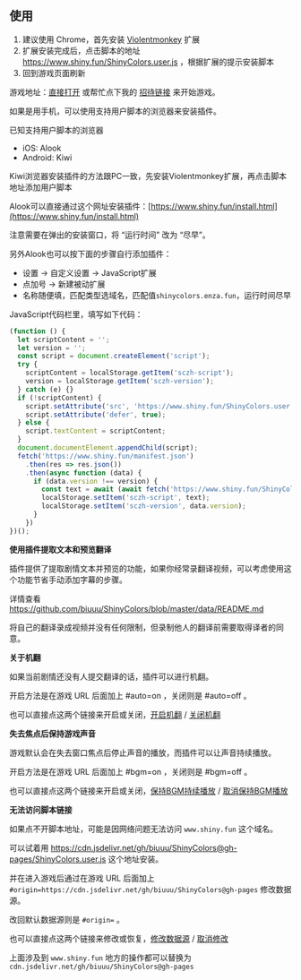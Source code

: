 ## 使用
1. 建议使用 Chrome，首先安装 [Violentmonkey](https://violentmonkey.github.io/get-it) 扩展
2. 扩展安装完成后，点击脚本的地址 https://www.shiny.fun/ShinyColors.user.js ，根据扩展的提示安装脚本
3. 回到游戏页面刷新

游戏地址：[直接打开](https://shinycolors.enza.fun/home) 或帮忙点下我的 [招待链接](https://go.enza.fun/YLZXbw) 来开始游戏。

如果是用手机，可以使用支持用户脚本的浏览器来安装插件。

已知支持用户脚本的浏览器
- iOS: Alook
- Android: Kiwi

Kiwi浏览器安装插件的方法跟PC一致，先安装Violentmonkey扩展，再点击脚本地址添加用户脚本

Alook可以直接通过这个网址安装插件：[https://www.shiny.fun/install.html](https://www.shiny.fun/install.html)

注意需要在弹出的安装窗口，将 “运行时间” 改为 “尽早”。

另外Alook也可以按下面的步骤自行添加插件：
- 设置 -> 自定义设置 -> JavaScript扩展
- 点加号 -> 新建被动扩展
- 名称随便填，匹配类型选域名，匹配值`shinycolors.enza.fun`，运行时间尽早

JavaScript代码栏里，填写如下代码：
```javascript
(function () {
  let scriptContent = '';
  let version = '';
  const script = document.createElement('script');
  try {
    scriptContent = localStorage.getItem('sczh-script');
    version = localStorage.getItem('sczh-version');
  } catch (e) {}
  if (!scriptContent) {
    script.setAttribute('src', 'https://www.shiny.fun/ShinyColors.user.js');
    script.setAttribute('defer', true);
  } else {
    script.textContent = scriptContent;
  }
  document.documentElement.appendChild(script);
  fetch('https://www.shiny.fun/manifest.json')
    .then(res => res.json())
    .then(async function (data) {
      if (data.version !== version) {
        const text = await (await fetch('https://www.shiny.fun/ShinyColors.user.js')).text();
        localStorage.setItem('sczh-script', text);
        localStorage.setItem('sczh-version', data.version);
      }
    })
})();
```

**使用插件提取文本和预览翻译**

插件提供了提取剧情文本并预览的功能，如果你经常录翻译视频，可以考虑使用这个功能节省手动添加字幕的步骤。

详情查看 https://github.com/biuuu/ShinyColors/blob/master/data/README.md

将自己的翻译录成视频并没有任何限制，但录制他人的翻译前需要取得译者的同意。


**关于机翻**

如果当前剧情还没有人提交翻译的话，插件可以进行机翻。

开启方法是在游戏 URL 后面加上 #auto=on ，关闭则是 #auto=off 。

也可以直接点这两个链接来开启或关闭，[开启机翻](https://shinycolors.enza.fun/home#auto=on)  /  [关闭机翻](https://shinycolors.enza.fun/home#auto=off)

**失去焦点后保持游戏声音**

游戏默认会在失去窗口焦点后停止声音的播放，而插件可以让声音持续播放。

开启方法是在游戏 URL 后面加上 #bgm=on ，关闭则是 #bgm=off 。

也可以直接点这两个链接来开启或关闭，[保持BGM持续播放](https://shinycolors.enza.fun/home#bgm=on)  /  [取消保持BGM播放](https://shinycolors.enza.fun/home#bgm=off)

**无法访问脚本链接**

如果点不开脚本地址，可能是因网络问题无法访问 `www.shiny.fun` 这个域名。

可以试着用 https://cdn.jsdelivr.net/gh/biuuu/ShinyColors@gh-pages/ShinyColors.user.js 这个地址安装。

并在进入游戏后通过在游戏 URL 后面加上 `#origin=https://cdn.jsdelivr.net/gh/biuuu/ShinyColors@gh-pages` 修改数据源。

改回默认数据源则是 `#origin=` 。

也可以直接点这两个链接来修改或恢复，[修改数据源](https://shinycolors.enza.fun/home#origin=https://cdn.jsdelivr.net/gh/biuuu/ShinyColors@gh-pages)  /  [取消修改](https://shinycolors.enza.fun/home#origin=)

上面涉及到 `www.shiny.fun` 地方的操作都可以替换为 `cdn.jsdelivr.net/gh/biuuu/ShinyColors@gh-pages`
